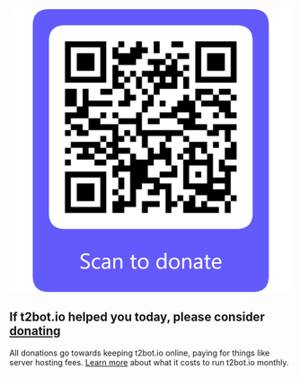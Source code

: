 <div class="banner promo" style="margin-top: 32px">

<img src="/assets/img/promo/donate.png" alt="QR code donate link" class="large" />

<div class="promo-content">

<h2>If t2bot.io helped you today, please consider <a href="/donations">donating</a></h2>

All donations go towards keeping t2bot.io online, paying for things like server hosting fees. [Learn more](/donations) about what it costs to run t2bot.io monthly.

</div>

</div>
